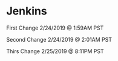 # Jenkins

First Change 2/24/2019 @ 1:59AM PST

Second Change 2/24/2019 @ 2:01AM PST

Thirs Change 2/25/2019 @ 8:11PM PST
